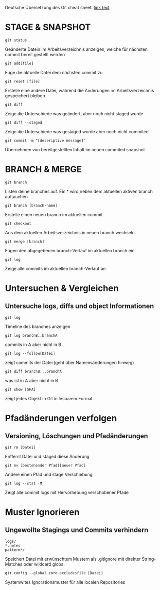 Deutsche Übersetzung des Git cheat sheet.
[link text]('https://education.github.com/git-cheat-sheet-education.pdf')

# STAGE & SNAPSHOT
~~~
git status
~~~
Geänderte Datein im Arbeitsverzeichnis anzeigen, welche für nächsten commit bereit gestellt werden
~~~
git add[file]
~~~
Füge die aktuelle Datei dem nächsten commit zu
~~~
git reset [file]
~~~
Erstelle eine andere Datei, während die Änderungen im Arbeitsverzeichnis gespeichert bleiben
~~~
git diff
~~~
Zeige die Unterschiede was geändert, aber noch nicht staged wurde
~~~
git diff --staged
~~~
Zeige die Unterschiede was gestaged wurde aber noch nicht commited
~~~
git commit -m "[deseriptive message]"
~~~
Übernehmen von bereitgestellten Inhalt im neuen commited snapshot

# BRANCH & MERGE
~~~
git branch
~~~
Listen deine branches auf. Ein * wird neben dem aktuellen aktiven branch auftauchen
~~~
git branch [branch-name]
~~~
Erstelle einen neuen branch im aktuellen commit
~~~
git checkout
~~~
Aus dem aktuellen Arbeitsverzeichnis in neuen branch wechseln
~~~
git merge [branch]
~~~
Fügen den abgegebenen branch-Verlauf im  aktuellen branch ein
~~~
git log
~~~
Zeige alle commits im aktuellen branch-Verlauf an


# **Untersuchen & Vergleichen**
## Untersuche logs, diffs und object Informationen

~~~
git log
~~~
Timeline des branches anzeigen

~~~
git log branchB..branchA
~~~
commits in A aber nicht in B
~~~
git log --follow[Datei]
~~~
zeigt commits der Datei (geht über Namensänderungen hinweg)

~~~
git diff branchB...branchA
~~~
was ist in A aber nicht in B

~~~
git show [SHA]
~~~
zeigt jedes Objekt in Git in lesbarem Format

# Pfadänderungen verfolgen
## Versioning, Löschungen und Pfadänderungen
~~~
git rm [Datei]
~~~
Entfernt Datei und staged diese Änderung
~~~
git mv [bestehender Pfad][neuer Pfad]
~~~
Ändere einen Pfad und stage Verschiebung
~~~
git log --stat -M
~~~
Zeigt alle commit logs mit Hervorhebung verschobener Pfade
# Muster Ignorieren
## Ungewollte Stagings und Commits verhindern
~~~
logs/
*.notes
pattern*/
~~~
Speichert Datei mit erwünschtem Mustern als .gitignore mit direkter String-Matches oder wildcard globs.
~~~
git config --global core.excludesfile [Datei]
~~~
Systemwites Ignorationsmuster für alle localen Repositories
